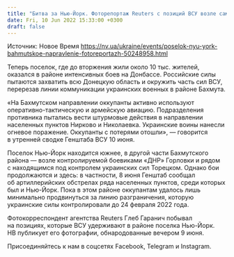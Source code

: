 ```yaml
---
title: "Битва за Нью-Йорк. Фоторепортаж Reuters с позиций ВСУ возле самого известного поселка в Бахмутском районе Донецкой области"
date: Fri, 10 Jun 2022 15:33:00 +0300
draft: false
---
```

Источник: Новое Время https://nv.ua/ukraine/events/poselok-nyu-york-bahmutskoe-napravlenie-fotoreportazh-50248958.html


Теперь поселок, где до вторжения жили около 10 тыс. жителей, оказался в районе интенсивных боев на Донбассе. Российские силы пытаются захватить всю Донецкую область и окружить часть сил ВСУ, перерезав линии коммуникации украинских военных в районе Бахмута.

«На Бахмутском направлении оккупанты активно используют оперативно-тактическую и армейскую авиацию. Подразделения противника пытались вести штурмовые действия в направлении населенных пунктов Нирково и Николаевка. Украинские воины нанесли огневое поражение. Оккупанты с потерями отошли», — говорится в утренней сводке Генштаба ВСУ 10 июня.

Поселок Нью-Йорк находится южнее, в другой части Бахмутского района — возле контролируемой боевиками «ДНР» Горловки и рядом с находящимся под контролем украинских сил Торецком. Однако бои продолжаются и здесь: в частности, 8 июня Генштаб сообщал об артиллерийских обстрелах ряда населенных пунктов, среди которых был и Нью-Йорк. Пока в этом районе оккупантам удалось лишь минимально продвинуться за линию разграничения, которую украинские силы контролировали до 24 февраля 2022 года.

Фотокорреспондент агентства Reuters Глеб Гаранич побывал на позициях, которые ВСУ удерживают в районе поселка Нью-Йорк. НВ публикует его фотографии, обнародованные вечером 9 июня.

Присоединяйтесь к нам в соцсетях Facebook, Telegram и Instagram.
